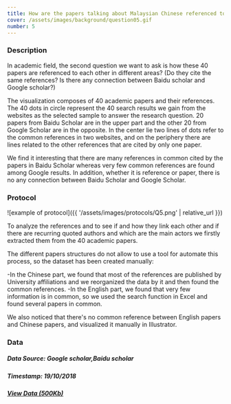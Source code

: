 ```yaml
---
title: How are the papers talking about Malaysian Chinese referenced to each other?
cover: /assets/images/background/question05.gif
number: 5
---
```

### Description
In academic field, the second question we want to ask is how these 40 papers are referenced to each other in different areas? (Do they cite the same references? Is there any connection between Baidu scholar and Google scholar?)

The visualization composes of 40 academic papers and their references. The 40 dots in circle represent the 40 search results we gain from the websites as the selected sample to answer the research question. 20 papers from Baidu Scholar are in the upper part and the other 20 from Google Scholar are in the opposite. In the center lie two lines of dots refer to the common references in two websites, and on the periphery there are lines related to the other references that are cited by only one paper. 

We find it interesting that there are many references in common cited by the papers in Baidu Scholar whereas very few common references are found among Google results. In addition, whether it is reference or paper, there is no any connection between Baidu Scholar and Google Scholar.


### Protocol

![example of protocol]({{ '/assets/images/protocols/Q5.png' | relative_url }})

To analyze the references and to see if and how they link each other and if there are recurring quoted authors and which are the main actors we firstly extracted them from the 40 academic papers. 

The different papers structures do not allow to use a tool for automate this process, so the dataset has been created manually:

-In the Chinese part, we found that most of the references are published by University affiliations and we reorganized the data by it and then found the common references.
-In the English part, we found that very few information is in common, so we used the search function in Excel and found several papers in common. 

We also noticed that there's no common reference between English papers and Chinese papers, and visualized it manually in Illustrator.


### Data
##### Data Source: Google scholar,Baidu scholar
##### Timestamp: 19/10/2018
##### [View Data (500Kb)](http://densitydesign.org/)
